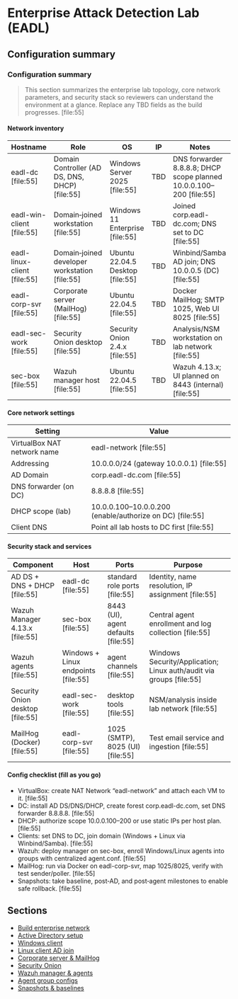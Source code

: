 # Enterprise Attack Detection Lab (EADL)

## Configuration summary
### Configuration summary

> This section summarizes the enterprise lab topology, core network parameters, and security stack so reviewers can understand the environment at a glance. Replace any TBD fields as the build progresses. [file:55]

#### Network inventory
| Hostname | Role | OS | IP | Notes |
|---|---|---|---|---|
| eadl-dc [file:55] | Domain Controller (AD DS, DNS, DHCP) [file:55] | Windows Server 2025 [file:55] | TBD | DNS forwarder 8.8.8.8; DHCP scope planned 10.0.0.100–200 [file:55] |
| eadl-win-client [file:55] | Domain‑joined workstation [file:55] | Windows 11 Enterprise [file:55] | TBD | Joined corp.eadl-dc.com; DNS set to DC [file:55] |
| eadl-linux-client [file:55] | Domain‑joined developer workstation [file:55] | Ubuntu 22.04.5 Desktop [file:55] | TBD | Winbind/Samba AD join; DNS 10.0.0.5 (DC) [file:55] |
| eadl-corp-svr [file:55] | Corporate server (MailHog) [file:55] | Ubuntu 22.04.5 [file:55] | TBD | Docker MailHog; SMTP 1025, Web UI 8025 [file:55] |
| eadl-sec-work [file:55] | Security Onion desktop [file:55] | Security Onion 2.4.x [file:55] | TBD | Analysis/NSM workstation on lab network [file:55] |
| sec-box [file:55] | Wazuh manager host [file:55] | Ubuntu 22.04.5 [file:55] | TBD | Wazuh 4.13.x; UI planned on 8443 (internal) [file:55] |

#### Core network settings
| Setting | Value |
|---|---|
| VirtualBox NAT network name | eadl-network [file:55] |
| Addressing | 10.0.0.0/24 (gateway 10.0.0.1) [file:55] |
| AD Domain | corp.eadl-dc.com [file:55] |
| DNS forwarder (on DC) | 8.8.8.8 [file:55] |
| DHCP scope (lab) | 10.0.0.100–10.0.0.200 (enable/authorize on DC) [file:55] |
| Client DNS | Point all lab hosts to DC first [file:55] |

#### Security stack and services
| Component | Host | Ports | Purpose |
|---|---|---|---|
| AD DS + DNS + DHCP [file:55] | eadl-dc [file:55] | standard role ports [file:55] | Identity, name resolution, IP assignment [file:55] |
| Wazuh Manager 4.13.x [file:55] | sec-box [file:55] | 8443 (UI), agent defaults [file:55] | Central agent enrollment and log collection [file:55] |
| Wazuh agents [file:55] | Windows + Linux endpoints [file:55] | agent channels [file:55] | Windows Security/Application; Linux auth/audit via groups [file:55] |
| Security Onion desktop [file:55] | eadl-sec-work [file:55] | desktop tools [file:55] | NSM/analysis inside lab network [file:55] |
| MailHog (Docker) [file:55] | eadl-corp-svr [file:55] | 1025 (SMTP), 8025 (UI) [file:55] | Test email service and ingestion [file:55] |

#### Config checklist (fill as you go)
- VirtualBox: create NAT Network “eadl-network” and attach each VM to it. [file:55]
- DC: install AD DS/DNS/DHCP, create forest corp.eadl-dc.com, set DNS forwarder 8.8.8.8. [file:55]
- DHCP: authorize scope 10.0.0.100–200 or use static IPs per host plan. [file:55]
- Clients: set DNS to DC, join domain (Windows + Linux via Winbind/Samba). [file:55]
- Wazuh: deploy manager on sec-box, enroll Windows/Linux agents into groups with centralized agent.conf. [file:55]
- MailHog: run via Docker on eadl-corp-svr, map 1025/8025, verify with test sender/poller. [file:55]
- Snapshots: take baseline, post‑AD, and post‑agent milestones to enable safe rollback. [file:55]

## Sections
- [Build enterprise network](sections/01-build-enterprise-network.md)
- [Active Directory setup](sections/02-active-directory-setup.md)
- [Windows client](sections/03-windows-client.md)
- [Linux client AD join](sections/04-linux-client-ad-join.md)
- [Corporate server & MailHog](sections/05-corp-server-mailhog.md)
- [Security Onion](sections/06-security-onion.md)
- [Wazuh manager & agents](sections/07-wazuh-manager-agents.md)
- [Agent group configs](sections/08-agents-group-configs.md)
- [Snapshots & baselines](sections/09-snapshots-and-baselines.md)
